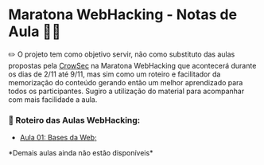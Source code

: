 # Maratona WebHacking - Notas de Aula 👨‍💻

✏️ O projeto tem como objetivo servir, não como substituto das aulas propostas pela [CrowSec](https://crowsec.com.br/) na Maratona WebHacking que acontecerá durante os dias de 2/11 até 9/11, mas sim como um roteiro e facilitador da memorização do conteúdo gerando então um melhor aprendizado para todos os participantes. Sugiro a utilização do material para acompanhar com mais facilidade a aula.

### 👾 Roteiro das Aulas WebHacking: 

- [Aula 01: Bases da Web;](https://github.com/nallinguilherme/MaratonaWebHacking/blob/main/WebHacking%20-%20Aula%20%2301.md)
<p>*Demais aulas ainda não estão disponíveis*</p>
